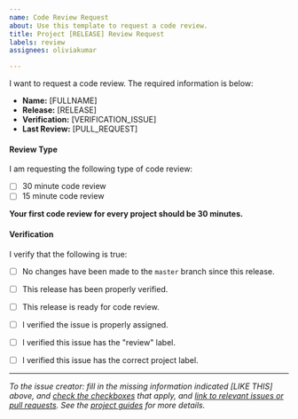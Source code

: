 ```yaml
---
name: Code Review Request
about: Use this template to request a code review.
title: Project [RELEASE] Review Request
labels: review
assignees: oliviakumar

---
```


I want to request a code review. The required information is below:

  - **Name:** [FULLNAME]
  - **Release:** [RELEASE]
  - **Verification:** [VERIFICATION_ISSUE]
  - **Last Review:** [PULL_REQUEST]

#### Review Type

I am requesting the following type of code review:

  - [ ] 30 minute code review
  - [ ] 15 minute code review

**Your first code review for every project should be 30 minutes.**

#### Verification 

I verify that the following is true:

  - [ ] No changes have been made to the `master` branch since this release.
  - [ ] This release has been properly verified.
  - [ ] This release is ready for code review.
  - [ ] I verified the issue is properly assigned.
  - [ ] I verified this issue has the "review" label.
  - [ ] I verified this issue has the correct project label.


----

*To the issue creator: fill in the missing information indicated [LIKE THIS] above, and [check the checkboxes](https://help.github.com/articles/about-task-lists/) that apply, and [link to relevant issues or pull requests](https://help.github.com/articles/autolinked-references-and-urls/#issues-and-pull-requests). See the [project guides](https://usf-cs212-spring2019.github.io/guides/projects/) for more details.*
